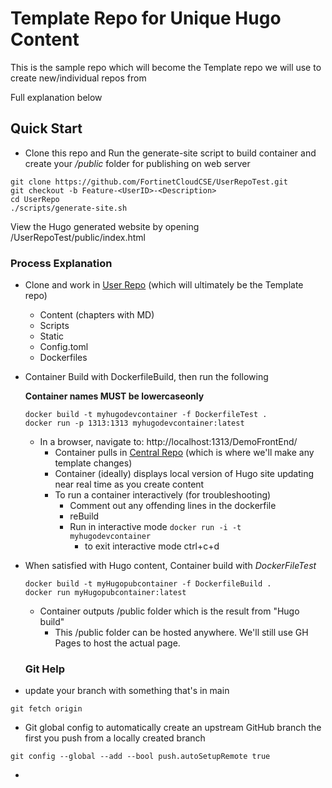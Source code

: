 # Template Repo for Unique Hugo Content

This is the sample repo which will become the Template repo we will use to create new/individual repos from 

Full explanation below

## Quick Start
- Clone this repo and Run the generate-site script to build container and create your */public* folder for publishing on web server 
```shell
git clone https://github.com/FortinetCloudCSE/UserRepoTest.git
git checkout -b Feature-<UserID>-<Description>
cd UserRepo
./scripts/generate-site.sh
```
View the Hugo generated website by opening /UserRepoTest/public/index.html 

### Process Explanation 

- Clone and work in [User Repo]("https://github.com/FortinetCloudCSE/UserRepoTest") (which will ultimately be the Template repo)
     - Content (chapters with MD)
     - Scripts 
     - Static
     - Config.toml
     - Dockerfiles
- Container Build with DockerfileBuild, then run the following

    **Container names MUST be lowercaseonly**
    ```
    docker build -t myhugodevcontainer -f DockerfileTest .
    docker run -p 1313:1313 myhugodevcontainer:latest
    ```
  - In a browser, navigate to: http://localhost:1313/DemoFrontEnd/
    - Container pulls in [Central Repo]("https://github.com/FortinetCloudCSE/CentralRepoTest") (which is where we'll make any template changes)
    - Container (ideally) displays local version of Hugo site updating near real time as you create content
    - To run a container interactively (for troubleshooting)
      - Comment out any offending lines in the dockerfile
      - reBuild
      - Run in interactive mode
      ``` docker run -i -t myhugodevcontainer ```
        - to exit interactive mode ctrl+c+d 
- When satisfied with Hugo content, Container build with *DockerFileTest*
  ```
  docker build -t myHugopubcontainer -f DockerfileBuild .
  docker run myHugopubcontainer:latest
  ```
  - Container outputs /public folder which is the result from "Hugo build"
    - This /public folder can be hosted anywhere.  We'll still use GH Pages to host the actual page.

   ### Git Help
- update your branch with something that's in main
```shell
git fetch origin
```
- Git global config to automatically create an upstream GitHub branch the first you push from a locally created branch
```shell
git config --global --add --bool push.autoSetupRemote true
```
- 